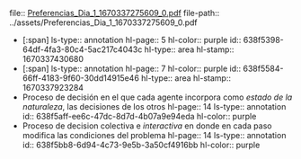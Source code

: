 file:: [Preferencias_Dia_1_1670337275609_0.pdf](../assets/Preferencias_Dia_1_1670337275609_0.pdf)
file-path:: ../assets/Preferencias_Dia_1_1670337275609_0.pdf

- [:span]
  ls-type:: annotation
  hl-page:: 5
  hl-color:: purple
  id:: 638f5398-64df-4fa3-80c4-5ac217c4043c
  hl-type:: area
  hl-stamp:: 1670337430680
- [:span]
  ls-type:: annotation
  hl-page:: 7
  hl-color:: purple
  id:: 638f5584-66ff-4183-9f60-30dd14915e46
  hl-type:: area
  hl-stamp:: 1670337923284
- Proceso de decisión en el que cada agente incorpora como *estado de la naturaleza*, las decisiones de los otros
  hl-page:: 14
  ls-type:: annotation
  id:: 638f5aff-ee6c-47dc-8d7d-4b07a9e94eda
  hl-color:: purple
- Proceso de decision colectiva e *interactiva* en donde en cada paso modifica las condiciones del problema
  hl-page:: 14
  ls-type:: annotation
  id:: 638f5bb8-6d94-4c73-9e5b-3a50cf4916bb
  hl-color:: purple